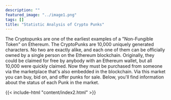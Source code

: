 ```yaml
---
description: ""
featured_image: "../image1.png"
tags: []
title: "Statistic Analysis of Crypto Punks"
---
```

The Cryptopunks are one of the earliest examples of a "Non-Fungible Token" on Ethereum. The CryptoPunks are 10,000 uniquely generated characters. No two are exactly alike, and each one of them can be officially owned by a single person on the Ethereum blockchain. Originally, they could be claimed for free by anybody with an Ethereum wallet, but all 10,000 were quickly claimed. Now they must be purchased from someone via the marketplace that's also embedded in the blockchain. Via this market you can buy, bid on, and offer punks for sale. Below, you'll find information about the status of each Punk in the market.

{{< include-html "content/index2.html" >}}

